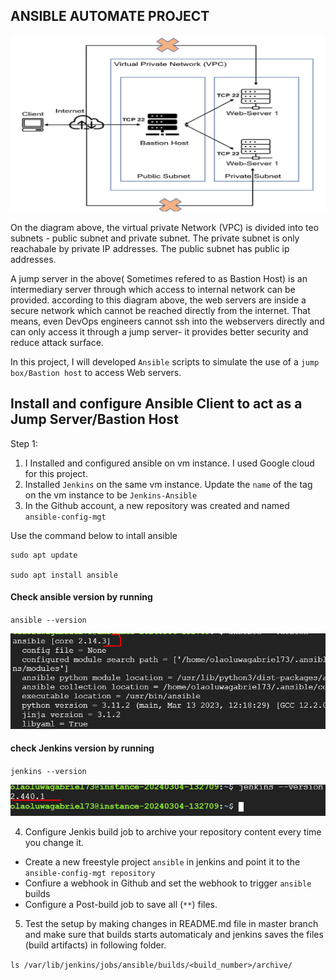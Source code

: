 ## ANSIBLE AUTOMATE PROJECT

![Alt text](image.png)

On the diagram above, the virtual private Network (VPC) is divided into teo subnets - public subnet and private subnet. The private subnet is only reachabale by private IP addresses. The public subnet has public ip addresses.

A jump server in the above( Sometimes refered to as Bastion Host) is an intermediary server through which access to internal network can be provided. according to this diagram above, the web servers are inside a secure network which cannot be reached directly from the internet. That means, even DevOps engineers cannot ssh into the webservers directly and can only access it through a jump server- it provides better security and reduce attack surface.

In this project, I will developed `Ansible` scripts to simulate the use of a `jump box/Bastion host` to access Web servers.

## Install and configure Ansible Client to act as a Jump Server/Bastion Host
Step 1: 
1. I Installed and configured ansible on vm instance. I used Google cloud for this project.
2. Installed `Jenkins` on the same vm instance. Update the `name` of the tag on the vm instance to be `Jenkins-Ansible`
3. In the Github account, a new repository was created and named `ansible-config-mgt` 


Use the command below to intall ansible
```
sudo apt update

sudo apt install ansible
```

#### Check ansible version by running
`ansible --version`

![Alt text](image-1.png)

#### check Jenkins version by running
`jenkins --version`


![Alt text](image-2.png)


4. Configure Jenkis build job to archive your repository content every time you change it. 
- Create a new freestyle project `ansible` in jenkins and point it to the `ansible-config-mgt repository`
- Confiure a webhook in Github and set the webhook to trigger `ansible` builds
- Configure a Post-build job to save all (`**`) files.

5. Test the setup by making changes in README.md file in master branch and make sure that builds starts automaticaly and jenkins saves the files (build artifacts) in following folder.


`ls /var/lib/jenkins/jobs/ansible/builds/<build_number>/archive/`

